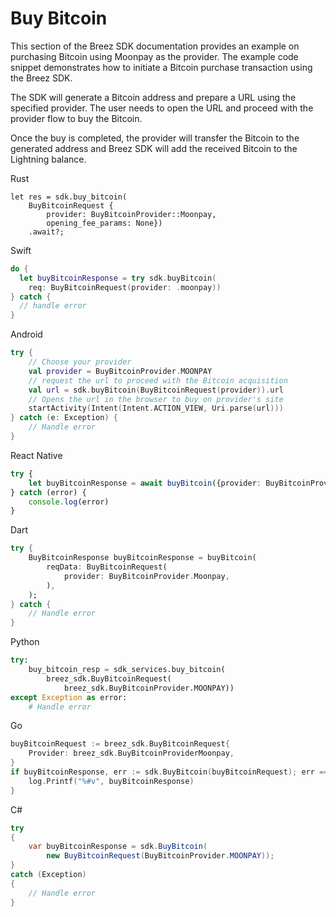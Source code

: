 # Buy Bitcoin

This section of the Breez SDK documentation provides an example on purchasing Bitcoin using Moonpay as the provider. The example code snippet demonstrates how to initiate a Bitcoin purchase transaction using the Breez SDK.

The SDK will generate a Bitcoin address and prepare a URL using the specified provider. The user needs to open the URL and proceed with the provider flow to buy the Bitcoin.

Once the buy is completed, the provider will transfer the Bitcoin to the generated address and Breez SDK will add the received Bitcoin to the Lightning balance.

<custom-tabs category="lang">

<div slot="title">Rust</div>
<section>

```rust,ignore
let res = sdk.buy_bitcoin(
    BuyBitcoinRequest {
        provider: BuyBitcoinProvider::Moonpay,
        opening_fee_params: None})
    .await?;
```
</section>

<div slot="title">Swift</div>
<section>

```swift
do {
  let buyBitcoinResponse = try sdk.buyBitcoin(
    req: BuyBitcoinRequest(provider: .moonpay))
} catch {
  // handle error
}
```
</section>

<div slot="title">Android</div>
<section>

```kotlin
try {
    // Choose your provider
    val provider = BuyBitcoinProvider.MOONPAY
    // request the url to proceed with the Bitcoin acquisition
    val url = sdk.buyBitcoin(BuyBitcoinRequest(provider)).url
    // Opens the url in the browser to buy on provider's site
    startActivity(Intent(Intent.ACTION_VIEW, Uri.parse(url)))
} catch (e: Exception) {
    // Handle error
}
```
</section>

<div slot="title">React Native</div>
<section>

```typescript
try {
    let buyBitcoinResponse = await buyBitcoin({provider: BuyBitcoinProvider.MOONPAY})
} catch (error) {
    console.log(error)
}
```
</section>

<div slot="title">Dart</div>
<section>

```dart
try {
    BuyBitcoinResponse buyBitcoinResponse = buyBitcoin(
        reqData: BuyBitcoinRequest(
            provider: BuyBitcoinProvider.Moonpay,
        ),
    ); 
} catch {
    // Handle error
}
```
</section>

<div slot="title">Python</div>
<section>

```python
try:
    buy_bitcoin_resp = sdk_services.buy_bitcoin(
        breez_sdk.BuyBitcoinRequest(
            breez_sdk.BuyBitcoinProvider.MOONPAY))
except Exception as error:
    # Handle error
```
</section>

<div slot="title">Go</div>
<section>

```go
buyBitcoinRequest := breez_sdk.BuyBitcoinRequest{
	Provider: breez_sdk.BuyBitcoinProviderMoonpay,
}
if buyBitcoinResponse, err := sdk.BuyBitcoin(buyBitcoinRequest); err == nil {
    log.Printf("%#v", buyBitcoinResponse)
}
```
</section>

<div slot="title">C#</div>

<section>

```cs
try
{
    var buyBitcoinResponse = sdk.BuyBitcoin(
        new BuyBitcoinRequest(BuyBitcoinProvider.MOONPAY));
}
catch (Exception)
{
    // Handle error
}
```
</section>
</custom-tabs>